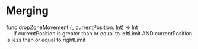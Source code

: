 # Merging

func dropZoneMovement (_ currentPosition: Int) -> Int \
&nbsp;&nbsp;&nbsp;&nbsp;&nbsp;if currentPosition is greater than or equal to leftLimit AND currentPosition is less than or equal to rightLimit

